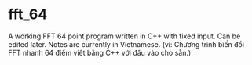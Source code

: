fft_64
======

A working FFT 64 point program written in C++ with fixed input. Can be edited later. Notes are currently in Vietnamese.
(vi: Chương trình biến đổi FFT nhanh 64 điểm viết bằng C++ với đầu vào cho sẵn.)
